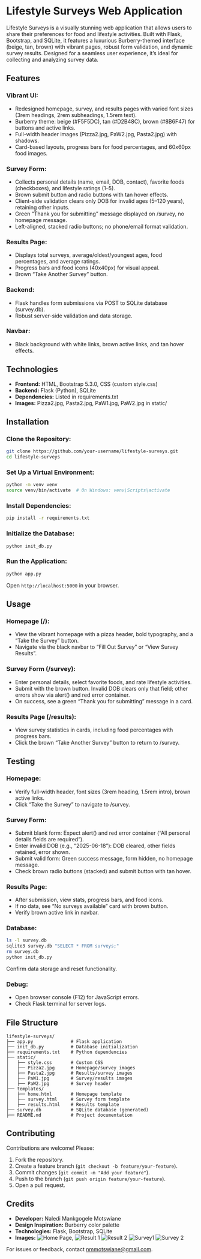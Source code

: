 Lifestyle Surveys Web Application
===================================

Lifestyle Surveys is a visually stunning web application that allows users to share their preferences for food and lifestyle activities. Built with Flask, Bootstrap, and SQLite, it features a luxurious Burberry-themed interface (beige, tan, brown) with vibrant pages, robust form validation, and dynamic survey results. Designed for a seamless user experience, it’s ideal for collecting and analyzing survey data.

Features
--------

### Vibrant UI:

* Redesigned homepage, survey, and results pages with varied font sizes (3rem headings, 2rem subheadings, 1.5rem text).
* Burberry theme: beige (#F5F5DC), tan (#D2B48C), brown (#8B6F47) for buttons and active links.
* Full-width header images (Pizza2.jpg, PaW2.jpg, Pasta2.jpg) with shadows.
* Card-based layouts, progress bars for food percentages, and 60x60px food images.

### Survey Form:

* Collects personal details (name, email, DOB, contact), favorite foods (checkboxes), and lifestyle ratings (1–5).
* Brown submit button and radio buttons with tan hover effects.
* Client-side validation clears only DOB for invalid ages (5–120 years), retaining other inputs.
* Green “Thank you for submitting” message displayed on /survey, no homepage message.
* Left-aligned, stacked radio buttons; no phone/email format validation.

### Results Page:

* Displays total surveys, average/oldest/youngest ages, food percentages, and average ratings.
* Progress bars and food icons (40x40px) for visual appeal.
* Brown “Take Another Survey” button.

### Backend:

* Flask handles form submissions via POST to SQLite database (survey.db).
* Robust server-side validation and data storage.

### Navbar:

* Black background with white links, brown active links, and tan hover effects.

Technologies
------------

* **Frontend:** HTML, Bootstrap 5.3.0, CSS (custom style.css)
* **Backend:** Flask (Python), SQLite
* **Dependencies:** Listed in requirements.txt
* **Images:** Pizza2.jpg, Pasta2.jpg, PaW1.jpg, PaW2.jpg in static/

Installation
------------

### Clone the Repository:

```bash
git clone https://github.com/your-username/lifestyle-surveys.git
cd lifestyle-surveys
```

### Set Up a Virtual Environment:

```bash
python -m venv venv
source venv/bin/activate  # On Windows: venv\Scripts\activate
```

### Install Dependencies:

```bash
pip install -r requirements.txt
```

### Initialize the Database:

```bash
python init_db.py
```

### Run the Application:

```bash
python app.py
```

Open `http://localhost:5000` in your browser.

Usage
-----

### Homepage (/):

* View the vibrant homepage with a pizza header, bold typography, and a “Take the Survey” button.
* Navigate via the black navbar to “Fill Out Survey” or “View Survey Results”.

### Survey Form (/survey):

* Enter personal details, select favorite foods, and rate lifestyle activities.
* Submit with the brown button. Invalid DOB clears only that field; other errors show via alert() and red error container.
* On success, see a green “Thank you for submitting” message in a card.

### Results Page (/results):

* View survey statistics in cards, including food percentages with progress bars.
* Click the brown “Take Another Survey” button to return to /survey.

Testing
-------

### Homepage:

* Verify full-width header, font sizes (3rem heading, 1.5rem intro), brown active links.
* Click “Take the Survey” to navigate to /survey.

### Survey Form:

* Submit blank form: Expect alert() and red error container (“All personal details fields are required”).
* Enter invalid DOB (e.g., “2025-06-18”): DOB cleared, other fields retained, error shown.
* Submit valid form: Green success message, form hidden, no homepage message.
* Check brown radio buttons (stacked) and submit button with tan hover.

### Results Page:

* After submission, view stats, progress bars, and food icons.
* If no data, see “No surveys available” card with brown button.
* Verify brown active link in navbar.

### Database:

```bash
ls -l survey.db
sqlite3 survey.db "SELECT * FROM surveys;"
rm survey.db
python init_db.py
```

Confirm data storage and reset functionality.

### Debug:

* Open browser console (F12) for JavaScript errors.
* Check Flask terminal for server logs.

File Structure
--------------

```plaintext
lifestyle-surveys/
├── app.py              # Flask application
├── init_db.py          # Database initialization
├── requirements.txt    # Python dependencies
├── static/
│   ├── style.css       # Custom CSS
│   ├── Pizza2.jpg      # Homepage/survey images
│   ├── Pasta2.jpg      # Results/survey images
│   ├── PaW1.jpg        # Survey/results images
│   ├── PaW2.jpg        # Survey header
├── templates/
│   ├── home.html       # Homepage template
│   ├── survey.html     # Survey form template
│   ├── results.html    # Results template
├── survey.db           # SQLite database (generated)
├── README.md           # Project documentation
```

Contributing
------------

Contributions are welcome! Please:

1. Fork the repository.
2. Create a feature branch (`git checkout -b feature/your-feature`).
3. Commit changes (`git commit -m "Add your feature"`).
4. Push to the branch (`git push origin feature/your-feature`).
5. Open a pull request.

Credits
-------

* **Developer:** Naledi Mankgogele Motswiane
* **Design Inspiration:** Burberry color palette
* **Technologies:** Flask, Bootstrap, SQLite
* **Images:** ![Home Page](image.png), ![Result 1](R1.png) ![Result 2](R2.png) ![Survey1](S1.png) ![Survey 2](S2.png)
  
For issues or feedback, contact [nmmotswiane@gmail.com](mailto:nmmotswiane@gmail.com).

